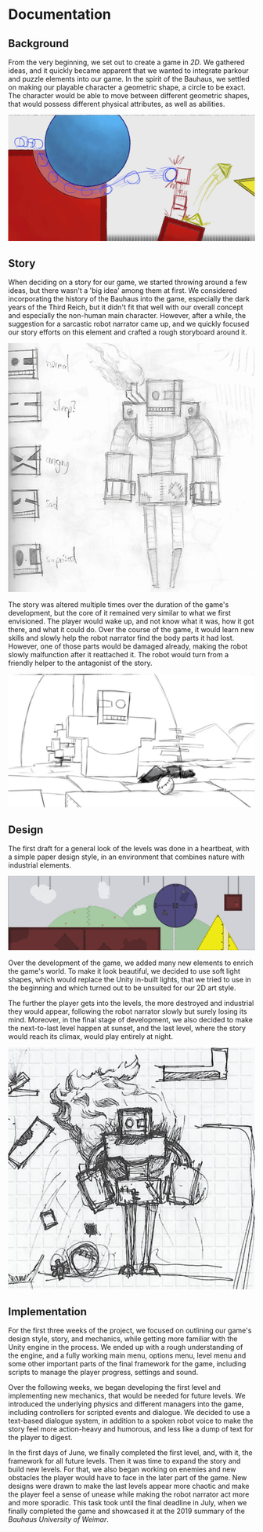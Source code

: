 
# Documentation

## Background
From the very beginning, we set out to create a game in *2D*. We gathered ideas, and it quickly became apparent that we wanted to integrate parkour and puzzle elements into our game. In the spirit of the Bauhaus, we settled on making our playable character a geometric shape, a circle to be exact. The character would be able to move between different geometric shapes, that would possess different physical attributes, as well as abilities.

[![Sketch of the playable character rolling down a slope, jumping and morphing to a rectangle, and then to a triangle.](/Documentation/Images/sketch_morph_mechanics.jpg)](#)

## Story
When deciding on a story for our game, we started throwing around a few ideas, but there wasn't a 'big idea' among them at first. We considered incorporating the history of the Bauhaus into the game, especially the dark years of the Third Reich, but it didn't fit that well with our overall concept and especially the non-human main character.  However, after a while, the suggestion for a sarcastic robot narrator came up, and we quickly focused our story efforts on this element and crafted a rough storyboard around it.

[![Sketch of the robot and its possible facial expressions.](/Documentation/Images/sketch_robot_and_emotions.jpg)](#)

The story was altered multiple times over the duration of the game's development, but the core of it remained very similar to what we first envisioned. The player would wake up, and not know what it was, how it got there, and what it could do. Over the course of the game, it would learn new skills and slowly help the robot narrator find the body parts it had lost. However, one of those parts would be damaged already, making the robot slowly malfunction after it reattached it. The robot would turn from a friendly helper to the antagonist of the story.

[![Sketch showing the player in circle-form bringing the arms to the robot, which it had lost.](/Documentation/Images/sketch_robot_finding_parts.jpg)](#)

## Design
The first draft for a general look of the levels was done in a heartbeat, with a simple paper design style, in an environment that combines nature with industrial elements.

[![Sketch picturing the first design we came up for the game.](/Documentation/Images/sketch_first_level_design.jpg)](#)

Over the development of the game, we added many new elements to enrich the game's world. To make it look beautiful, we decided to use soft light shapes, which would replace the Unity in-built lights, that we tried to use in the beginning and which turned out to be unsuited for our 2D art style.

The further the player gets into the levels, the more destroyed and industrial they would appear, following the robot narrator slowly but surely losing its mind. Moreover, in the final stage of development, we also decided to make the next-to-last level happen at sunset, and the last level, where the story would reach its climax, would play entirely at night.

[![Sketch picturing the robot being on fire while looking at the player in circle form.](/Documentation/Images/sketch_robot_on_fire.jpg)](#)

## Implementation
For the first three weeks of the project, we focused on outlining our game's design style, story, and mechanics, while getting more familiar with the Unity engine in the process. We ended up with a rough understanding of the engine, and a fully working main menu, options menu, level menu and some other important parts of the final framework for the game, including scripts to manage the player progress, settings and sound.

Over the following weeks, we began developing the first level and implementing new mechanics, that would be needed for future levels. We introduced the underlying physics and different managers into the game, including controllers for scripted events and dialogue. We decided to use a text-based dialogue system, in addition to a spoken robot voice to make the story feel more action-heavy and humorous, and less like a dump of text for the player to digest.

In the first days of June, we finally completed the first level, and, with it, the framework for all future levels. Then it was time to expand the story and build new levels. For that, we also began working on enemies and new obstacles the player would have to face in the later part of the game. New designs were drawn to make the last levels appear more chaotic and make the player feel a sense of unease while making the robot narrator act more and more sporadic. This task took until the final deadline in July, when we finally completed the game and showcased it at the 2019 summary of the *Bauhaus University of Weimar*.